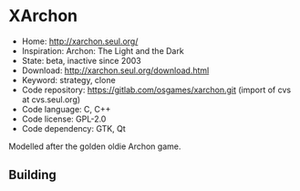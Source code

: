 # XArchon

- Home: http://xarchon.seul.org/
- Inspiration: Archon: The Light and the Dark
- State: beta, inactive since 2003
- Download: http://xarchon.seul.org/download.html
- Keyword: strategy, clone
- Code repository: https://gitlab.com/osgames/xarchon.git (import of cvs at cvs.seul.org)
- Code language: C, C++
- Code license: GPL-2.0
- Code dependency: GTK, Qt

Modelled after the golden oldie Archon game.

## Building
